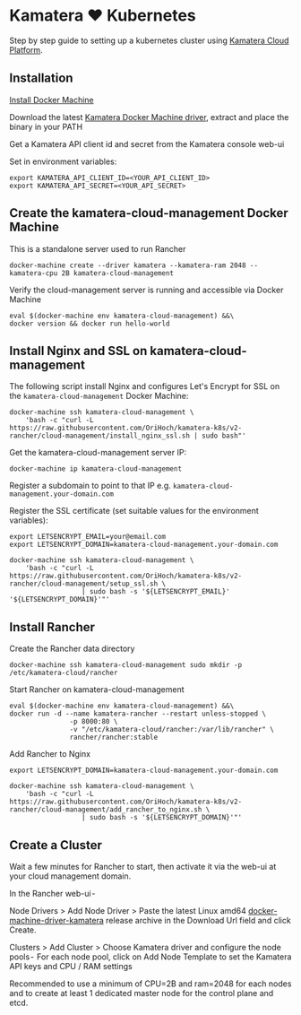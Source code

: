 # Kamatera ❤ Kubernetes

Step by step guide to setting up a kubernetes cluster using [Kamatera Cloud Platform](https://www.kamatera.com/express/compute/?scamp=k8sgithub).

## Installation

[Install Docker Machine](https://docs.docker.com/machine/install-machine/)

Download the latest [Kamatera Docker Machine driver](https://github.com/OriHoch/docker-machine-driver-kamatera/releases), extract and place the binary in your PATH

Get a Kamatera API client id and secret from the Kamatera console web-ui

Set in environment variables:

```
export KAMATERA_API_CLIENT_ID=<YOUR_API_CLIENT_ID>
export KAMATERA_API_SECRET=<YOUR_API_SECRET>
```

## Create the kamatera-cloud-management Docker Machine

This is a standalone server used to run Rancher

```
docker-machine create --driver kamatera --kamatera-ram 2048 --kamatera-cpu 2B kamatera-cloud-management
```

Verify the cloud-management server is running and accessible via Docker Machine

```
eval $(docker-machine env kamatera-cloud-management) &&\
docker version && docker run hello-world
```

## Install Nginx and SSL on kamatera-cloud-management

The following script install Nginx and configures Let's Encrypt for SSL on the `kamatera-cloud-management` Docker Machine:

```
docker-machine ssh kamatera-cloud-management \
    'bash -c "curl -L https://raw.githubusercontent.com/OriHoch/kamatera-k8s/v2-rancher/cloud-management/install_nginx_ssl.sh | sudo bash"'
```

Get the kamatera-cloud-management server IP:

```
docker-machine ip kamatera-cloud-management
```

Register a subdomain to point to that IP e.g. `kamatera-cloud-management.your-domain.com`

Register the SSL certificate (set suitable values for the environment variables):

```
export LETSENCRYPT_EMAIL=your@email.com
export LETSENCRYPT_DOMAIN=kamatera-cloud-management.your-domain.com

docker-machine ssh kamatera-cloud-management \
    'bash -c "curl -L https://raw.githubusercontent.com/OriHoch/kamatera-k8s/v2-rancher/cloud-management/setup_ssl.sh \
                  | sudo bash -s '${LETSENCRYPT_EMAIL}' '${LETSENCRYPT_DOMAIN}'"'
```

## Install Rancher

Create the Rancher data directory

```
docker-machine ssh kamatera-cloud-management sudo mkdir -p /etc/kamatera-cloud/rancher
```

Start Rancher on kamatera-cloud-management

```
eval $(docker-machine env kamatera-cloud-management) &&\
docker run -d --name kamatera-rancher --restart unless-stopped \
               -p 8000:80 \
               -v "/etc/kamatera-cloud/rancher:/var/lib/rancher" \
               rancher/rancher:stable
```

Add Rancher to Nginx

```
export LETSENCRYPT_DOMAIN=kamatera-cloud-management.your-domain.com

docker-machine ssh kamatera-cloud-management \
    'bash -c "curl -L https://raw.githubusercontent.com/OriHoch/kamatera-k8s/v2-rancher/cloud-management/add_rancher_to_nginx.sh \
                  | sudo bash -s '${LETSENCRYPT_DOMAIN}'"'
```

## Create a Cluster

Wait a few minutes for Rancher to start, then activate it via the web-ui at your cloud management domain.

In the Rancher web-ui -

Node Drivers > Add Node Driver >
Paste the latest Linux amd64 [docker-machine-driver-kamatera](https://github.com/OriHoch/docker-machine-driver-kamatera/releases) release archive in the Download Url field and click Create.

Clusters > Add Cluster >
Choose Kamatera driver and configure the node pools - 
For each node pool, click on Add Node Template to set the Kamatera API keys and CPU / RAM settings

Recommended to use a minimum of CPU=2B and ram=2048 for each nodes and to create at least 1 dedicated master node for the control plane and etcd.
